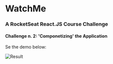 
# WatchMe

### A RocketSeat React.JS Course Challenge

#### Challenge n. 2: 'Componetizing' the Application

Se the demo below:

![Result](/img/demo.gif "WatchMe")
